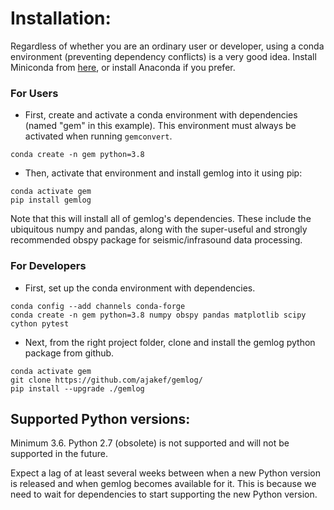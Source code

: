 # Installation:
Regardless of whether you are an ordinary user or developer, using a conda environment (preventing dependency conflicts) is a very good idea. Install Miniconda from [here](https://docs.conda.io/en/latest/miniconda.html), or install Anaconda if you prefer.

### For Users
* First, create and activate a conda environment with dependencies (named "gem" in this example). This environment must always be activated when running `gemconvert`.
```
conda create -n gem python=3.8
```

* Then, activate that environment and install gemlog into it using pip:
```
conda activate gem
pip install gemlog
```
Note that this will install all of gemlog's dependencies. These include the ubiquitous numpy and pandas, along with the super-useful and strongly recommended obspy package for seismic/infrasound data processing.

### For Developers
* First, set up the conda environment with dependencies.
```
conda config --add channels conda-forge
conda create -n gem python=3.8 numpy obspy pandas matplotlib scipy cython pytest
```

* Next, from the right project folder, clone and install the gemlog python package from github. 
```
conda activate gem
git clone https://github.com/ajakef/gemlog/
pip install --upgrade ./gemlog
```

## Supported Python versions:
Minimum 3.6. Python 2.7 (obsolete) is not supported and will not be supported in the future.

Expect a lag of at least several weeks between when a new Python version is released and when gemlog becomes available for it. This is because we need to wait for dependencies to start supporting the new Python version. 